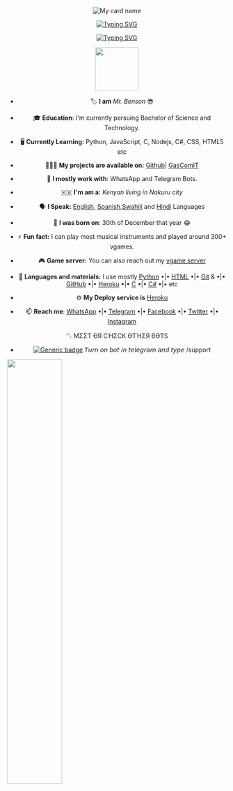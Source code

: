 <div align="center">

![My card name](https://cardivo.vercel.app/api?name=RED-ALISON&description=Newer+Give+Up+😏&image=https://i.postimg.cc/J7Pc2p2t/IMG-20210818-174734-50.jpg?v=4&backgroundColor=#white&github=RED-ALISON&pattern=leaf&colorPattern=white)

<p align="center">
    <a href="https://github.com/RED-ALISON/RED-ALISON">
        <img
            src="https://readme-typing-svg.herokuapp.com?size=20&width=200&lines=Hello+Im+MR.+BENSON"
            alt="Typing SVG"
        />
    </a>
</p>

<p align="center">
    <a href="https://github.com/RED-ALISON/RED-ALISON">
        <img
            src="https://readme-typing-svg.herokuapp.com?size=20&width=200&lines=Welcome+To+My+Profile+🚀"
            alt="Typing SVG"
        />
    </a>
</p>

<p align='center'>
  <a href="github.com/RED-ALISON" > <img src="https://c.tenor.com/lUFliafCu_MAAAAd/hello.gif"width="100" /> </a>
</p>

- 🏷️ **I am** _Mr. Benson_ 😎
- 🎓 **Education**: I'm currently persuing Bachelor of Science and Technology.
- 🖥️ **Currently Learning:** Python, JavaScript, C, Nodejs, C#, CSS, HTML5 etc
- 👨🏻‍💻 **My projects are available on:** 
[Github](https://github.com/red-alison?tab=repositories)| [GasComIT](https://github.com/gadcomit?tab=repositories)
- 🔭 **I  mostly work with**: WhatsApp and Telegram Bots.
- 🇰🇪 **I'm am a:** _Kenyan living in Nakuru city_
- 🗣️ **I Speak:** [English](https://google.com/search?q=English), [Spanish](https://google.com/search?q=Spanish),[Swahili](https://google.com/search?q=Swahili) and [Hindi](https://google.com/search?q=Hindi) Languages
- 🎂 **I was born on**: 30th of December that year 😂
- ⚡ **Fun fact:** I can play most musical instruments and played around 300+ vgames.
- 🎮 **Game server:** You can also reach out my [vgame server](https://t.me/gascomitgamebot)
- 🔨 **Languages and materials:** I use mostly [Python](https://www.python.org) •|• [HTML](https://html.spec.whatwg.org/) •|• [Git](https://git-scm.com/) & •|• [GitHub](https://github.com/) •|•
[Heroku](https://heroku.com/) •|• [C](https://www.google.com/search?client=firefox-b-d&q=c+language) •|• 
[C#](https://www.google.com/search?client=firefox-b-d&q=c#+language) •|• etc

- ⚙️ **My Deploy service is** [Heroku](https://heroku.com)
- 📫 **Reach me**: [WhatsApp](wa.me/254718241545) •|• [Telegram](https://t.me/gascom_it) •|• [Facebook](facebook.com/five34) •|• [Twitter](twitter.com/roycebobwillie) •|• [Instagram](instagram.com/roycebobelwillie)

〽️ MΣΣƬ ӨЯ CΉΣCK ӨƬΉΣЯ BӨƬS
- [![Generic badge](https://img.shields.io/badge/Qtell_Bot-GasCom_IT-orange.svg)](https://t.me/QtellBot) 
𝘛𝘶𝘳𝘯 𝘰𝘯 𝘣𝘰𝘵 𝘪𝘯 𝘵𝘦𝘭𝘦𝘨𝘳𝘢𝘮 𝘢𝘯𝘥 𝘵𝘺𝘱𝘦 /support

<p align="left">
    <img
        width="50%"
        src="https://github-readme-stats.vercel.app/api?username=red-alison&count_private=true&include_all_commits=true&show_icons=true&hide_border=true&theme=tokyonight&custom_title=GitHub+Stats"
    />
</p>
